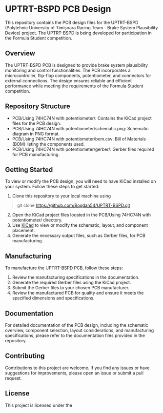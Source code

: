 # UPTRT-BSPD PCB Design
This repository contains the PCB design files for the UPTRT-BSPD (Polytehnic University of Timișoara Racing Team - Brake System Plausibility Device) project. The UPTRT-BSPD is being developed for participation in the Formula Student competition.

## Overview
The UPTRT-BSPD PCB is designed to provide brake system plausibility monitoring and control functionalities. The PCB incorporates a microcontroller, flip-flop components, potentiometer, and connectors for external connections. The design ensures reliable and efficient performance while meeting the requirements of the Formula Student competition.

## Repository Structure
* PCB/Using 74HC74N with potentiometer/: Contains the KiCad project files for the PCB design.
* PCB/Using 74HC74N with potentiometer/schematic.png: Schematic diagram in PNG format.
* PCB/Using 74HC74N with potentiometer/bom.csv: Bill of Materials (BOM) listing the components used.
* PCB/Using 74HC74N with potentiometer/gerber/: Gerber files required for PCB manufacturing.

## Getting Started
To view or modify the PCB design, you will need to have KiCad installed on your system. Follow these steps to get started:

1. Clone this repository to your local machine using  
> git clone https://github.com/Bogdan54/UPTRT-BSPD.git
2. Open the KiCad project files located in the PCB/Using 74HC74N with potentiometer/ directory.
3. Use <a href="https://www.kicad.org/">KiCad</a> to view or modify the schematic, layout, and component placement.
4. Generate the necessary output files, such as Gerber files, for PCB manufacturing.

## Manufacturing
To manufacture the UPTRT-BSPD PCB, follow these steps:

1. Review the manufacturing specifications in the documentation.
2. Generate the required Gerber files using the KiCad project.
3. Submit the Gerber files to your chosen PCB manufacturer.
4. Review the manufactured PCB for quality and ensure it meets the specified dimensions and specifications.

## Documentation
For detailed documentation of the PCB design, including the schematic overview, component selection, layout considerations, and manufacturing specifications, please refer to the documentation files provided in the repository.

## Contributing
Contributions to this project are welcome. If you find any issues or have suggestions for improvements, please open an issue or submit a pull request.

## License
This project is licensed under the 

